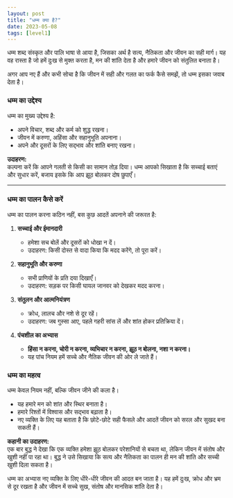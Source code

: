 ```yaml
---
layout: post
title: "धम्म क्या है?"
date: 2023-05-08
tags: [level1]
---
```


धम्म शब्द संस्कृत और पालि भाषा से आया है, जिसका अर्थ है सत्य, नैतिकता और जीवन का सही मार्ग। यह वह रास्ता है जो हमें दुःख से मुक्त करता है, मन की शांति देता है और हमारे जीवन को संतुलित बनाता है। 

अगर आप नए हैं और कभी सोचा है कि जीवन में सही और गलत का फर्क कैसे समझें, तो धम्म इसका जवाब देता है।

### धम्म का उद्देश्य

धम्म का मुख्य उद्देश्य है:
- अपने विचार, शब्द और कर्म को शुद्ध रखना।  
- जीवन में करुणा, अहिंसा और सहानुभूति अपनाना।
- अपने और दूसरों के लिए सद्भाव और शांति बनाए रखना।  

**उदाहरण:**  
कल्पना करें कि आपने गलती से किसी का सामान तोड़ दिया। धम्म आपको सिखाता है कि सच्चाई बताएं और सुधार करें, बजाय इसके कि आप झूठ बोलकर दोष छुपाएँ।  

---

### धम्म का पालन कैसे करें

धम्म का पालन करना कठिन नहीं, बस कुछ आदतें अपनाने की जरूरत है:

1. **सच्चाई और ईमानदारी**  
   - हमेशा सच बोलें और दूसरों को धोखा न दें।  
   - उदाहरण: किसी दोस्त से वादा किया कि मदद करेंगे, तो पूरा करें।  

2. **सहानुभूति और करुणा**  
   - सभी प्राणियों के प्रति दया दिखाएँ।  
   - उदाहरण: सड़क पर किसी घायल जानवर को देखकर मदद करना।  

3. **संतुलन और आत्मनियंत्रण**  
   - क्रोध, लालच और नशे से दूर रहें।  
   - उदाहरण: जब गुस्सा आए, पहले गहरी सांस लें और शांत होकर प्रतिक्रिया दें।  

4. **पंचशील का अभ्यास**  
   - **हिंसा न करना, चोरी न करना, व्यभिचार न करना, झूठ न बोलना, नशा न करना।**  
   - यह पांच नियम हमें सच्चे और नैतिक जीवन की ओर ले जाते हैं।

### धम्म का महत्व

धम्म केवल नियम नहीं, बल्कि जीवन जीने की कला है।  
- यह हमारे मन को शांत और स्थिर बनाता है।  
- हमारे रिश्तों में विश्वास और सद्भाव बढ़ाता है।  
- नए व्यक्ति के लिए यह बताता है कि छोटे-छोटे सही फैसले और आदतें जीवन को सरल और सुखद बना सकती हैं।  

**कहानी का उदाहरण:**  
एक बार बुद्ध ने देखा कि एक व्यक्ति हमेशा झूठ बोलकर परेशानियों से बचता था, लेकिन जीवन में संतोष और खुशी नहीं पा रहा था। बुद्ध ने उसे सिखाया कि सत्य और नैतिकता का पालन ही मन की शांति और सच्ची खुशी दिला सकता है।

धम्म का अभ्यास नए व्यक्ति के लिए धीरे-धीरे जीवन की आदत बन जाता है। यह हमें दुःख, क्रोध और भ्रम से दूर रखता है और जीवन में सच्चे सुख, संतोष और मानसिक शांति देता है।